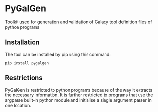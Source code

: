 # PyGalGen
Toolkit used for generation and validation of Galaxy tool
definition files of python programs

## Installation
The tool can be installed by pip using this command:
```
pip install pygalgen
```

## Restrictions
PyGalGen is restricted to python programs because of the way it extracts the necessary information. It is further restricted to programs that use the argparse built-in python module and initialise a single argument parser in one location.
